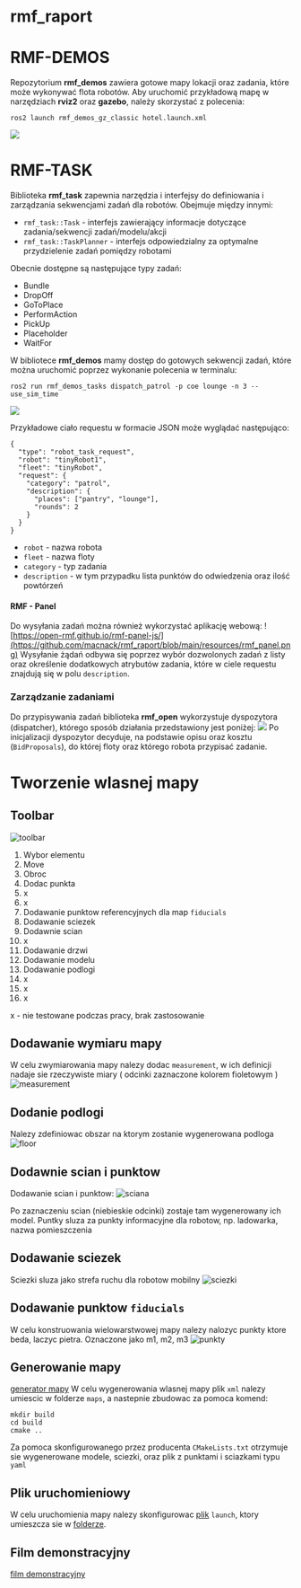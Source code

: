 # rmf_raport


# RMF-DEMOS
Repozytorium **rmf_demos** zawiera gotowe mapy lokacji oraz zadania, które może wykonywać flota robotów. Aby uruchomić przykładową mapę w narzędziach **rviz2** oraz **gazebo**, należy skorzystać z polecenia:
```
ros2 launch rmf_demos_gz_classic hotel.launch.xml 
```
![](https://github.com/macnack/rmf_raport/blob/main/resources/hotel_world.png)


# RMF-TASK
Biblioteka **rmf_task** zapewnia narzędzia i interfejsy do definiowania i zarządzania sekwencjami zadań dla robotów. Obejmuje między innymi:
- `rmf_task::Task` - interfejs zawierający informacje dotyczące zadania/sekwencji zadań/modelu/akcji
- `rmf_task::TaskPlanner` - interfejs odpowiedzialny za optymalne przydzielenie zadań pomiędzy robotami

Obecnie dostępne są następujące typy zadań:
- Bundle
- DropOff
- GoToPlace
- PerformAction
- PickUp
- Placeholder
- WaitFor

W bibliotece **rmf_demos** mamy dostęp do gotowych sekwencji zadań, które można uruchomić poprzez wykonanie polecenia w terminalu:
```
ros2 run rmf_demos_tasks dispatch_patrol -p coe lounge -n 3 --use_sim_time
```
![](https://github.com/macnack/rmf_raport/blob/main/resources/loop_request.gif)

Przykładowe ciało requestu w formacie JSON może wyglądać następująco:
```
{
  "type": "robot_task_request",
  "robot": "tinyRobot1",
  "fleet": "tinyRobot",
  "request": {
    "category": "patrol",
    "description": {
      "places": ["pantry", "lounge"],
      "rounds": 2
    }
  }
}
```
- ```robot``` - nazwa robota
- ```fleet``` - nazwa floty
- ```category``` - typ zadania
- ```description``` - w tym przypadku lista punktów do odwiedzenia oraz ilość powtórzeń

#### RMF - Panel
Do wysyłania zadań można również wykorzystać aplikację webową:
![https://open-rmf.github.io/rmf-panel-js/](https://github.com/macnack/rmf_raport/blob/main/resources/rmf_panel.png)
Wysyłanie żądań odbywa się poprzez wybór dozwolonych zadań z listy oraz określenie dodatkowych atrybutów zadania, które w ciele requestu znajdują się w polu ```description```.

### Zarządzanie zadaniami
Do przypisywania zadań biblioteka **rmf_open** wykorzystuje dyspozytora (dispatcher), którego sposób działania przedstawiony jest poniżej:
![](https://github.com/macnack/rmf_raport/blob/main/resources/disp.png)
Po inicjalizacji dyspozytor decyduje, na podstawie opisu oraz kosztu (```BidProposals```), do której floty oraz którego robota przypisać zadanie.
# Tworzenie wlasnej mapy

## Toolbar

![toolbar](https://github.com/macnack/rmf_raport/blob/main/resources/toolbar.png)

1. Wybor elementu
2. Move
3. Obroc
4. Dodac punkta
5. x
6. x
7. Dodawanie punktow referencyjnych dla map `fiducials`
8. Dodawanie sciezek 
9. Dodawnie scian
10. x
11. Dodawanie drzwi
12. Dodawanie modelu
13. Dodawanie podlogi
14. x
15. x
16. x

x - nie testowane podczas pracy, brak zastosowanie
## Dodawanie wymiaru mapy

W celu zwymiarowania mapy nalezy dodac `measurement`, w ich definicji nadaje sie rzeczywiste miary ( odcinki zaznaczone kolorem fioletowym )
![measurement](https://github.com/macnack/rmf_raport/blob/main/resources/rozmiar.png)

## Dodanie podlogi 

Nalezy zdefiniowac obszar na ktorym zostanie wygenerowana podloga
![floor](https://github.com/macnack/rmf_raport/blob/main/resources/podloga.png)


## Dodawnie scian i punktow

Dodawanie scian i punktow:
![sciana](https://github.com/macnack/rmf_raport/blob/main/resources/sciana_punkt.png)

Po zaznaczeniu scian (niebieskie odcinki) zostaje tam wygenerowany ich model.
Puntky sluza za punkty informacyjne dla robotow, np. ladowarka, nazwa pomieszczenia

## Dodawanie sciezek

Sciezki sluza jako strefa ruchu dla robotow mobilny
![sciezki](https://github.com/macnack/rmf_raport/blob/main/resources/sciezki.png)

## Dodawanie punktow `fiducials`

W celu konstruowania wielowarstwowej mapy nalezy nalozyc punkty ktore beda, laczyc pietra. Oznaczone jako m1, m2, m3
![punkty](https://github.com/macnack/rmf_raport/blob/main/resources/punkty_laczace.png)

## Generowanie mapy

[generator mapy](https://github.com/open-rmf/rmf_demos/tree/main/rmf_demos_maps)
W celu wygenerowania wlasnej mapy plik `xml` nalezy umiescic w folderze `maps`, a nastepnie zbudowac za pomoca komend:

```
mkdir build
cd build
cmake ..
```

Za pomoca skonfigurowanego przez producenta `CMakeLists.txt` otrzymuje sie wygenerowane modele, sciezki, oraz plik z punktami i sciazkami typu `yaml`


## Plik uruchomieniowy

W celu uruchomienia mapy nalezy skonfigurowac [plik](https://github.com/macnack/rmf_raport/blob/main/map_home2.launch.xml) `launch`, ktory umieszcza sie w [folderze](https://github.com/open-rmf/rmf_demos/tree/main/rmf_demos_gz/launch).

## Film demonstracyjny
[film demonstracyjny](https://drive.google.com/drive/folders/1bS8zznhJ821o93qN4pti-vwEe1Xr9ksD)
